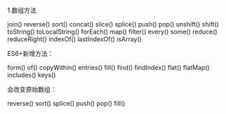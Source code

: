 1.数组方法

join() reverse() sort() concat() slice() splice() push() pop() unshift() shift() toString() toLocalString() forEach() map() filter() every() some() reduce() reduceRight() indexOf() lastIndexOf() isArray()

ES6+新增方法：

form() of() copyWithin() entries() fill() find() findIndex() flat() flatMap() includes() keys() 

会改变原始数组：

reverse() sort() splice() push() pop() fill()